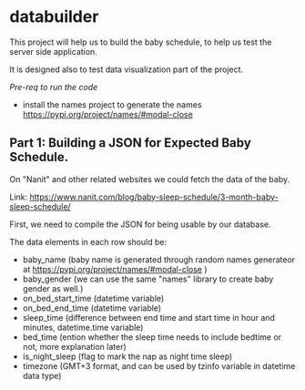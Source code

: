 # databuilder
This project will help us to build the baby schedule, to help us test the server side application.

It is designed also to test data visualization part of the project. 

*Pre-req to run the code*
- install the names project to generate the names https://pypi.org/project/names/#modal-close
 


## Part 1: Building a JSON for Expected Baby Schedule. 
On "Nanit" and other related websites we could fetch the data of the baby. 

Link:  https://www.nanit.com/blog/baby-sleep-schedule/3-month-baby-sleep-schedule/

First, we need to compile the JSON for being usable by our database. 

The data elements in each row should be: 
- baby_name (baby name is generated through random names generateor at https://pypi.org/project/names/#modal-close
 )
- baby_gender (we can use the same "names" library to create baby gender as well.)
- on_bed_start_time (datetime variable)
- on_bed_end_time (datetime variable)
- sleep_time (difference between end time and start time in hour and minutes, datetime.time variable)
- bed_time (ention whether the sleep time needs to include bedtime or not, more explanation later)
- is_night_sleep (flag to mark the nap as night time sleep)
- timezone (GMT+3 format, and can be used by tzinfo variable in datetime data type)




